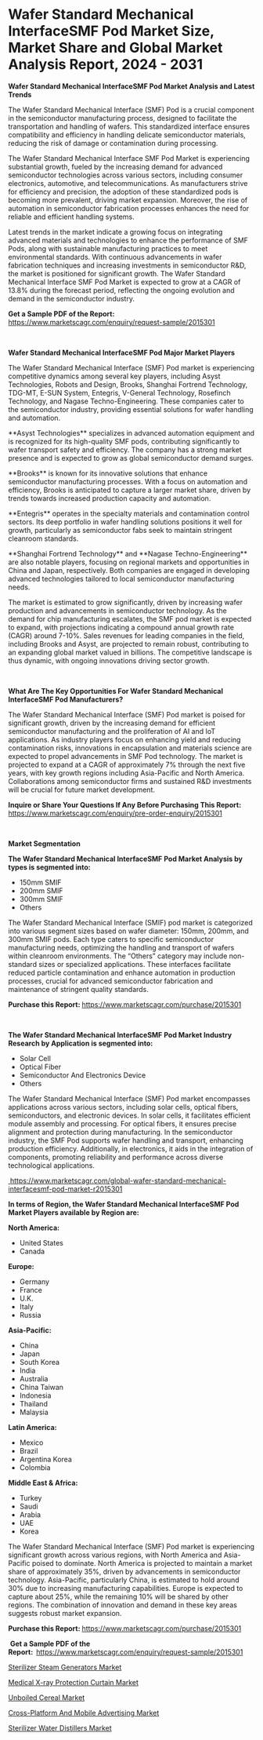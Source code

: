 <p><h1>Wafer Standard Mechanical InterfaceSMF Pod Market Size, Market Share and Global Market Analysis Report, 2024 - 2031</h1></p><p><strong>Wafer Standard Mechanical InterfaceSMF Pod Market Analysis and Latest Trends</strong></p>
<p><p>The Wafer Standard Mechanical Interface (SMF) Pod is a crucial component in the semiconductor manufacturing process, designed to facilitate the transportation and handling of wafers. This standardized interface ensures compatibility and efficiency in handling delicate semiconductor materials, reducing the risk of damage or contamination during processing.</p><p>The Wafer Standard Mechanical Interface SMF Pod Market is experiencing substantial growth, fueled by the increasing demand for advanced semiconductor technologies across various sectors, including consumer electronics, automotive, and telecommunications. As manufacturers strive for efficiency and precision, the adoption of these standardized pods is becoming more prevalent, driving market expansion. Moreover, the rise of automation in semiconductor fabrication processes enhances the need for reliable and efficient handling systems.</p><p>Latest trends in the market indicate a growing focus on integrating advanced materials and technologies to enhance the performance of SMF Pods, along with sustainable manufacturing practices to meet environmental standards. With continuous advancements in wafer fabrication techniques and increasing investments in semiconductor R&D, the market is positioned for significant growth. The Wafer Standard Mechanical Interface SMF Pod Market is expected to grow at a CAGR of 13.8% during the forecast period, reflecting the ongoing evolution and demand in the semiconductor industry.</p></p>
<p><strong>Get a Sample PDF of the Report:&nbsp;</strong> <a href="https://www.marketscagr.com/enquiry/request-sample/2015301?utm_campaign=1610&utm_medium=2&utm_source=Github&utm_content=ia&utm_term=27102024&utm_id=wafer-standard-mechanical-interfacesmf-pod">https://www.marketscagr.com/enquiry/request-sample/2015301</a></p>
<p>&nbsp;</p>
<p><strong>Wafer Standard Mechanical InterfaceSMF Pod Major Market Players</strong></p>
<p><p>The Wafer Standard Mechanical Interface (SMF) Pod market is experiencing competitive dynamics among several key players, including Asyst Technologies, Robots and Design, Brooks, Shanghai Fortrend Technology, TDG-MT, E-SUN System, Entegris, V-General Technology, Rosefinch Technology, and Nagase Techno-Engineering. These companies cater to the semiconductor industry, providing essential solutions for wafer handling and automation.</p><p>**Asyst Technologies** specializes in advanced automation equipment and is recognized for its high-quality SMF pods, contributing significantly to wafer transport safety and efficiency. The company has a strong market presence and is expected to grow as global semiconductor demand surges.</p><p>**Brooks** is known for its innovative solutions that enhance semiconductor manufacturing processes. With a focus on automation and efficiency, Brooks is anticipated to capture a larger market share, driven by trends towards increased production capacity and automation.</p><p>**Entegris** operates in the specialty materials and contamination control sectors. Its deep portfolio in wafer handling solutions positions it well for growth, particularly as semiconductor fabs seek to maintain stringent cleanroom standards.</p><p>**Shanghai Fortrend Technology** and **Nagase Techno-Engineering** are also notable players, focusing on regional markets and opportunities in China and Japan, respectively. Both companies are engaged in developing advanced technologies tailored to local semiconductor manufacturing needs.</p><p>The market is estimated to grow significantly, driven by increasing wafer production and advancements in semiconductor technology. As the demand for chip manufacturing escalates, the SMF pod market is expected to expand, with projections indicating a compound annual growth rate (CAGR) around 7-10%. Sales revenues for leading companies in the field, including Brooks and Asyst, are projected to remain robust, contributing to an expanding global market valued in billions. The competitive landscape is thus dynamic, with ongoing innovations driving sector growth.</p></p>
<p>&nbsp;</p>
<p><strong>What Are The Key Opportunities For Wafer Standard Mechanical InterfaceSMF Pod Manufacturers?</strong></p>
<p><p>The Wafer Standard Mechanical Interface (SMF) Pod market is poised for significant growth, driven by the increasing demand for efficient semiconductor manufacturing and the proliferation of AI and IoT applications. As industry players focus on enhancing yield and reducing contamination risks, innovations in encapsulation and materials science are expected to propel advancements in SMF Pod technology. The market is projected to expand at a CAGR of approximately 7% through the next five years, with key growth regions including Asia-Pacific and North America. Collaborations among semiconductor firms and sustained R&D investments will be crucial for future market development.</p></p>
<p><strong>Inquire or Share Your Questions If Any Before Purchasing This Report:</strong> <a href="https://www.marketscagr.com/enquiry/pre-order-enquiry/2015301?utm_campaign=1610&utm_medium=2&utm_source=Github&utm_content=ia&utm_term=27102024&utm_id=wafer-standard-mechanical-interfacesmf-pod">https://www.marketscagr.com/enquiry/pre-order-enquiry/2015301</a></p>
<p>&nbsp;</p>
<p><strong>Market Segmentation</strong></p>
<p><strong>The Wafer Standard Mechanical InterfaceSMF Pod Market Analysis by types is segmented into:</strong></p>
<p><ul><li>150mm SMIF</li><li>200mm SMIF</li><li>300mm SMIF</li><li>Others</li></ul></p>
<p><p>The Wafer Standard Mechanical Interface (SMIF) pod market is categorized into various segment sizes based on wafer diameter: 150mm, 200mm, and 300mm SMIF pods. Each type caters to specific semiconductor manufacturing needs, optimizing the handling and transport of wafers within cleanroom environments. The “Others” category may include non-standard sizes or specialized applications. These interfaces facilitate reduced particle contamination and enhance automation in production processes, crucial for advanced semiconductor fabrication and maintenance of stringent quality standards.</p></p>
<p><strong>Purchase this Report:&nbsp;</strong><a href="https://www.marketscagr.com/purchase/2015301?utm_campaign=1610&utm_medium=2&utm_source=Github&utm_content=ia&utm_term=27102024&utm_id=wafer-standard-mechanical-interfacesmf-pod">https://www.marketscagr.com/purchase/2015301</a></p>
<p>&nbsp;</p>
<p><strong>The Wafer Standard Mechanical InterfaceSMF Pod Market Industry Research by Application is segmented into:</strong></p>
<p><ul><li>Solar Cell</li><li>Optical Fiber</li><li>Semiconductor And Electronics Device</li><li>Others</li></ul></p>
<p><p>The Wafer Standard Mechanical Interface (SMF) Pod market encompasses applications across various sectors, including solar cells, optical fibers, semiconductors, and electronic devices. In solar cells, it facilitates efficient module assembly and processing. For optical fibers, it ensures precise alignment and protection during manufacturing. In the semiconductor industry, the SMF Pod supports wafer handling and transport, enhancing production efficiency. Additionally, in electronics, it aids in the integration of components, promoting reliability and performance across diverse technological applications.</p></p>
<p><a href="https://www.marketscagr.com/global-wafer-standard-mechanical-interfacesmf-pod-market-r2015301?utm_campaign=1610&utm_medium=2&utm_source=Github&utm_content=ia&utm_term=27102024&utm_id=wafer-standard-mechanical-interfacesmf-pod">&nbsp;https://www.marketscagr.com/global-wafer-standard-mechanical-interfacesmf-pod-market-r2015301</a></p>
<p><strong>In terms of Region, the Wafer Standard Mechanical InterfaceSMF Pod Market Players available by Region are:</strong></p>
<p>
    <p> <strong> North America: </strong>
        <ul>
            <li>United States</li>
            <li>Canada</li>
        </ul>
        </p> 
    <p> <strong> Europe: </strong>
        <ul>
            <li>Germany</li>
            <li>France</li>
            <li>U.K.</li>
            <li>Italy</li>
            <li>Russia</li>
        </ul>
        </p> 
    <p> <strong> Asia-Pacific: </strong>
        <ul>
            <li>China</li>
            <li>Japan</li>
            <li>South Korea</li>
            <li>India</li>
            <li>Australia</li>
            <li>China Taiwan</li>
            <li>Indonesia</li>
            <li>Thailand</li>
            <li>Malaysia</li>
        </ul>
        </p> 
    <p> <strong> Latin America: </strong>
        <ul>
            <li>Mexico</li>
            <li>Brazil</li>
            <li>Argentina Korea</li>
            <li>Colombia</li>
        </ul>
        </p> 
    <p> <strong> Middle East & Africa: </strong>
        <ul>
            <li>Turkey</li>
            <li>Saudi</li>
            <li>Arabia</li>
            <li>UAE</li>
            <li>Korea</li>
        </ul>
    </p>
    </p>
<p><p>The Wafer Standard Mechanical Interface (SMF) Pod market is experiencing significant growth across various regions, with North America and Asia-Pacific poised to dominate. North America is projected to maintain a market share of approximately 35%, driven by advancements in semiconductor technology. Asia-Pacific, particularly China, is estimated to hold around 30% due to increasing manufacturing capabilities. Europe is expected to capture about 25%, while the remaining 10% will be shared by other regions. The combination of innovation and demand in these key areas suggests robust market expansion.</p></p>
<p><strong>Purchase this Report: </strong><a href="https://www.marketscagr.com/purchase/2015301?utm_campaign=1610&utm_medium=2&utm_source=Github&utm_content=ia&utm_term=27102024&utm_id=wafer-standard-mechanical-interfacesmf-pod">https://www.marketscagr.com/purchase/2015301</a></p>
<p>&nbsp;<strong>Get a Sample PDF of the Report:&nbsp;&nbsp;</strong><a href="https://www.marketscagr.com/enquiry/request-sample/2015301?utm_campaign=1610&utm_medium=2&utm_source=Github&utm_content=ia&utm_term=27102024&utm_id=wafer-standard-mechanical-interfacesmf-pod">https://www.marketscagr.com/enquiry/request-sample/2015301</a></p>
<p><strong></strong></p>
<p><p><a href="https://www.linkedin.com/pulse/sterilizer-steam-generators-market-outlook-current-assessment-oaacf?utm_campaign=1610&utm_medium=2&utm_source=Github&utm_content=ia&utm_term=27102024&utm_id=wafer-standard-mechanical-interfacesmf-pod">Sterilizer Steam Generators Market</a></p><p><a href="https://www.linkedin.com/pulse/medical-x-ray-protection-curtain-market-trends-focusing-insight-kkxff?utm_campaign=1610&utm_medium=2&utm_source=Github&utm_content=ia&utm_term=27102024&utm_id=wafer-standard-mechanical-interfacesmf-pod">Medical X-ray Protection Curtain Market</a></p><p><a href="https://github.com/abbislposival/Market-Research-Report-List-1/blob/main/unboiled-cereal-market.md?utm_campaign=1610&utm_medium=2&utm_source=Github&utm_content=ia&utm_term=27102024&utm_id=wafer-standard-mechanical-interfacesmf-pod">Unboiled Cereal Market</a></p><p><a href="https://www.linkedin.com/pulse/investment-opportunities-cross-platform-mobile-advertising-xi14e?utm_campaign=1610&utm_medium=2&utm_source=Github&utm_content=ia&utm_term=27102024&utm_id=wafer-standard-mechanical-interfacesmf-pod">Cross-Platform And Mobile Advertising Market</a></p><p><a href="https://www.linkedin.com/pulse/sterilizer-water-distillers-market-size-share-analysis-growth-cvymf?utm_campaign=1610&utm_medium=2&utm_source=Github&utm_content=ia&utm_term=27102024&utm_id=wafer-standard-mechanical-interfacesmf-pod">Sterilizer Water Distillers Market</a></p></p>